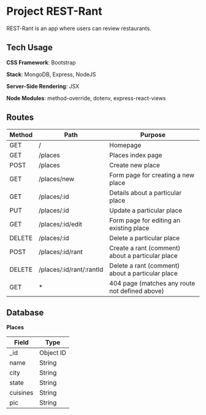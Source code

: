 # Project REST-Rant

REST-Rant is an app where users can review restaurants.

## Tech Usage

**CSS Framework**: Bootstrap

**Stack**: MongoDB, Express, NodeJS

**Server-Side Rendering**: JSX

**Node Modules**: method-override, dotenv, express-react-views

## Routes

| Method | Path                     | Purpose                                          |
| ------ | ------------------------ | ------------------------------------------------ |
| GET    | /                        | Homepage                                         |
| GET    | /places                  | Places index page                                |
| POST   | /places                  | Create new place                                 |
| GET    | /places/new              | Form page for creating a new place               |
| GET    | /places/:id              | Details about a particular place                 |
| PUT    | /places/:id              | Update a particular place                        |
| GET    | /places/:id/edit         | Form page for editing an existing place          |
| DELETE | /places/:id              | Delete a particular place                        |
| POST   | /places/:id/rant         | Create a rant (comment) about a particular place |
| DELETE | /places/:id/rant/:rantId | Delete a rant (comment) about a particular place |
| GET    | \*                       | 404 page (matches any route not defined above)   |

## Database

**Places**

| **Field** | **Type**  |
| --------- | --------- |
| \_id      | Object ID |
| name      | String    |
| city      | String    |
| state     | String    |
| cuisines  | String    |
| pic       | String    |
